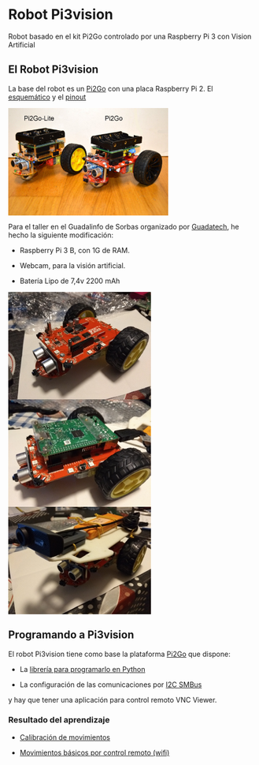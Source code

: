 # Robot Pi3vision
Robot basado en el kit Pi2Go controlado por una Raspberry Pi 3 con Vision Artificial

## El Robot Pi3vision

La base del robot es un [Pi2Go](http://4tronix.co.uk/store/index.php?rt=product/product&product_id=400) con una placa Raspberry Pi 2. El [esquemático](res/sch/pi2go_04_sch.pdf) y el [pinout](res/sch/Pi2Go_Pinout.pdf)

<a href="" target="_blank"><img width="325" height="218" border="0" align="center" src="res/img/pi2go-4tronix.jpg "/></a>

Para el taller en el Guadalinfo de Sorbas organizado por [Guadatech](https://www.guadatech.com/abiertas-las-inscripciones-al-taller-intensivo-y-basado-en-proyectos-de-raspberry-pi-junio-julio-2018-en-sorbas/), he hecho la siguiente modificación: 

- Raspberry Pi 3 B, con 1G de RAM.

- Webcam, para la visión artificial.

- Batería Lipo de 7,4v 2200 mAh

<a href="" target="_blank"><img width="290" height="218" border="0" align="center" src="res/img/Pi2Go.jpg "/></a>
<a href="" target="_blank"><img width="290" height="218" border="0" align="center" src="res/img/Pi2Go+RPi.jpg "/></a>
<a href="" target="_blank"><img width="290" height="218" border="0" align="center" src="res/img/Pi3vision.jpg "/></a>

## Programando a Pi3vision

El robot Pi3vision tiene como base la plataforma [Pi2Go](https://4tronix.co.uk/blog/?p=452) que dispone:

- La [librería para programarlo en Python](http://4tronix.co.uk/blog/?p=475) 

- La configuración de las comunicaciones por [I2C SMBus](http://4tronix.co.uk/rpi/sd_setup.pdf)

y hay que tener una aplicación para control remoto VNC Viewer.

### Resultado del aprendizaje 

- [Calibración de movimientos](https://youtu.be/ehrYtap9PvE)

- [Movimientos básicos por control remoto (wifi)](https://youtu.be/0p2hqQF7Ni0)


